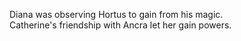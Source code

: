 Diana was observing Hortus to gain from his magic.  
Catherine's friendship with Ancra let her gain powers.